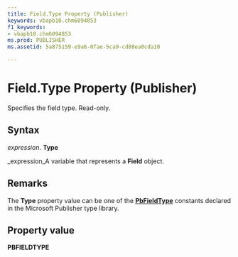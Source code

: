 ```yaml
---
title: Field.Type Property (Publisher)
keywords: vbapb10.chm6094853
f1_keywords:
- vbapb10.chm6094853
ms.prod: PUBLISHER
ms.assetid: 5a875159-e9a6-0fae-5ca9-cd88ea0cda10

---
```



# Field.Type Property (Publisher)

Specifies the field type. Read-only.


## Syntax

 _expression_. **Type**

 _expression_A variable that represents a  **Field** object.


## Remarks

The  **Type** property value can be one of the **[PbFieldType](pbfieldtype-enumeration-publisher.md)** constants declared in the Microsoft Publisher type library.


## Property value

 **PBFIELDTYPE**


